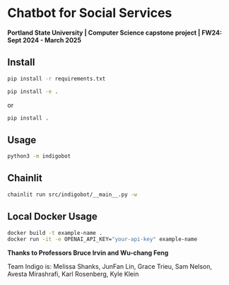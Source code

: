 # Chatbot for Social Services

**Portland State University | Computer Science capstone project | FW24: Sept 2024 - March 2025**

## Install

```bash
pip install -r requirements.txt
```
```bash
pip install -e .
```
or
```bash
pip install .
```

## Usage

```bash
python3 -m indigobot
```

## Chainlit

```bash
chainlit run src/indigobot/__main__.py -w
```

## Local Docker Usage

```bash
docker build -t example-name .
docker run -it -e OPENAI_API_KEY="your-api-key" example-name
```

**Thanks to Professors Bruce Irvin and Wu-chang Feng**

Team Indigo is:
Melissa Shanks, JunFan Lin, Grace Trieu, Sam Nelson, Avesta Mirashrafi, Karl Rosenberg, Kyle Klein
